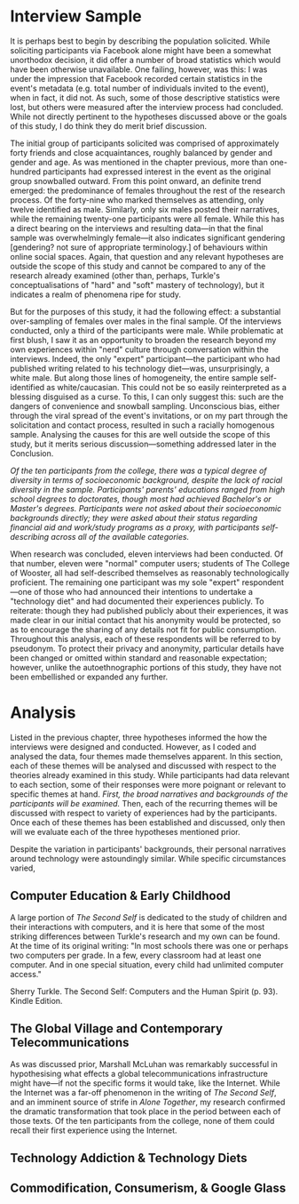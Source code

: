 # Interview Sample

It is perhaps best to begin by describing the population solicited. While soliciting participants via Facebook alone might have been a somewhat unorthodox decision, it did offer a number of broad statistics which would have been otherwise unavailable. One failing, however, was this: I was under the impression that Facebook recorded certain statistics in the event's metadata (e.g. total number of individuals invited to the event), when in fact, it did not. As such, some of those descriptive statistics were lost, but others were measured after the interview process had concluded. While not directly pertinent to the hypotheses discussed above or the goals of this study, I do think they do merit brief discussion.

The initial group of participants solicited was comprised of approximately forty friends and close acquaintances, roughly balanced by gender and gender and age. As was mentioned in the chapter previous, more than one-hundred participants had expressed interest in the event as the original group snowballed outward. From this point onward, an definite trend emerged: the predominance of females throughout the rest of the research process. Of the forty-nine who marked themselves as attending, only twelve identified as male. Similarly, only six males posted their narratives, while the remaining twenty-one participants were all female. While this has a direct bearing on the interviews and resulting data—in that the final sample was overwhelmingly female—it also indicates significant gendering [gendering? not sure of appropriate terminology.] of behaviours within online social spaces. Again, that question and any relevant hypotheses are outside the scope of this study and cannot be compared to any of the research already examined (other than, perhaps, Turkle's conceptualisations of "hard" and "soft" mastery of technology), but it indicates a realm of phenomena ripe for study.

But for the purposes of this study, it had the following effect: a substantial over-sampling of females over males in the final sample. Of the interviews conducted, only a third of the participants were male. While problematic at first blush, I saw it as an opportunity to broaden the research beyond my own experiences within "nerd" culture through conversation within the interviews. Indeed, the only "expert" participant—the participant who had published writing related to his technology diet—was, unsurprisingly, a white male. But along those lines of homogeneity, the entire sample self-identified as white/caucasian. This could not be so easily reinterpreted as a blessing disguised as a curse. To this, I can only suggest this: such are the dangers of convenience and snowball sampling. Unconscious bias, either through the viral spread of the event's invitations, or on my part through the solicitation and contact process, resulted in such a racially homogenous sample. Analysing the causes for this are well outside the scope of this study, but it merits serious discussion—something addressed later in the Conclusion.

*Of the ten participants from the college, there was a typical degree of diversity in terms of socioeconomic background, despite the lack of racial diversity in the sample. Participants' parents' educations ranged from high school degrees to doctorates, though most had achieved Bachelor's or Master's degrees. Participants were not asked about their socioeconomic backgrounds directly; they were asked about their status regarding financial aid and work/study programs as a proxy, with participants self-describing across all of the available categories.*

When research was concluded, eleven interviews had been conducted. Of that number, eleven were "normal" computer users; students of The College of Wooster, all had self-described themselves as reasonably technologically proficient. The remaining one participant was my sole "expert" respondent—one of those who had announced their intentions to undertake a "technology diet" and had documented their experiences publicly. To reiterate: though they had published publicly about their experiences, it was made clear in our initial contact that his anonymity would be protected, so as to encourage the sharing of any details not fit for public consumption. Throughout this analysis, each of these respondents will be referred to by pseudonym. To protect their privacy and anonymity, particular details have been changed or omitted within standard and reasonable expectation; however, unlike the autoethnographic portions of this study, they have not been embellished or expanded any further.

# Analysis

Listed in the previous chapter, three hypotheses informed the how the interviews were designed and conducted. However, as I coded and analysed the data, four themes made themselves apparent. In this section, each of these themes will be analysed and discussed with respect to the theories already examined in this study. While participants had data relevant to each section, some of their responses were more poignant or relevant to specific themes at hand. *First, the broad narratives and backgrounds of the participants will be examined.* Then, each of the recurring themes will be discussed with respect to variety of experiences had by the participants. Once each of these themes has been established and discussed, only then will we evaluate each of the three hypotheses mentioned prior. 

Despite the variation in participants' backgrounds, their personal narratives around technology were astoundingly similar.  While specific circumstances varied, 

## Computer Education & Early Childhood

A large portion of *The Second Self* is dedicated to the study of children and their interactions with computers, and it is here that some of the most striking differences between Turkle's research and my own can be found. At the time of its original writing: "In most schools there was one or perhaps two computers per grade. In a few, every classroom had at least one computer. And in one special situation, every child had unlimited computer access."

Sherry Turkle. The Second Self: Computers and the Human Spirit (p. 93). Kindle Edition. 

## The Global Village and Contemporary Telecommunications

As was discussed prior, Marshall McLuhan was remarkably successful in hypothesising what effects a global telecommunications infrastructure might have—if not the specific forms it would take, like the Internet. While the Internet was a far-off phenomenon in the writing of *The Second Self*, and an imminent source of strife in *Alone Together*, my research confirmed the dramatic transformation that took place in the period between each of those texts. Of the ten participants from the college, none of them could recall their first experience using the Internet. 

## Technology Addiction & Technology Diets

## Commodification, Consumerism, & Google Glass
